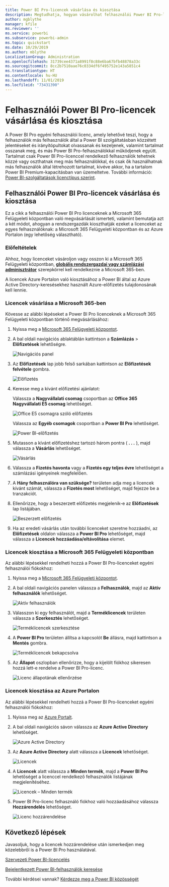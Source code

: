 ```yaml
---
title: Power BI Pro-licencek vásárlása és kiosztása
description: Megtudhatja, hogyan vásárolhat felhasználói Power BI Pro-licenceket, illetve hogyan oszthatja ki azokat, hogy felhasználók hozzáférhessenek a tartalomhoz, és együttműködhessenek a munkatársaikkal a Power BI szolgáltatásban.
author: mgblythe
manager: kfile
ms.reviewer: ''
ms.service: powerbi
ms.subservice: powerbi-admin
ms.topic: quickstart
ms.date: 10/29/2019
ms.author: mblythe
LocalizationGroup: Administration
ms.openlocfilehash: 31739cee4371a8991f8c88e6ba67bfb48878a33c
ms.sourcegitcommit: 8cc2b7510aae76c0334df6f495752e143a5851c4
ms.translationtype: HT
ms.contentlocale: hu-HU
ms.lasthandoff: 11/01/2019
ms.locfileid: "73431390"
---
```

# <a name="purchase-and-assign-power-bi-pro-user-licenses"></a>Felhasználói Power BI Pro-licencek vásárlása és kiosztása

A Power BI Pro egyéni felhasználói licenc, amely lehetővé teszi, hogy a felhasználók más felhasználók által a Power BI szolgáltatásban közzétett jelentéseket és irányítópultokat olvassanak és kezeljenek, valamint tartalmat osszanak meg, és más Power BI Pro-felhasználókkal működjenek együtt. Tartalmat csak Power BI Pro-licenccel rendelkező felhasználók tehetnek közzé vagy oszthatnak meg más felhasználókkal, és csak ők használhatnak más felhasználók által létrehozott tartalmat, kivéve akkor, ha a tartalom Power BI Premium-kapacitásban van üzemeltetve. További információ: [Power BI-szolgáltatások licenctípus szerint](service-features-license-type.md).

## <a name="purchase-and-assign-power-bi-pro-user-licenses"></a>Felhasználói Power BI Pro-licencek vásárlása és kiosztása

Ez a cikk a felhasználói Power BI Pro licenceknek a Microsoft 365 Felügyeleti központban való megvásárlását ismerteti, valamint bemutatja azt a két módot, ahogyan a rendszergazdák kioszthatják ezeket a licenceket az egyes felhasználóknak: a Microsoft 365 Felügyeleti központban és az Azure Portalon (egy lehetőség választható).

### <a name="prerequisites"></a>Előfeltételek

Ahhoz, hogy licenceket vásároljon vagy osszon ki a Microsoft 365 Felügyeleti központban, **[globális rendszergazdai vagy számlázási adminisztrátor](https://support.office.com/article/about-office-365-admin-roles-da585eea-f576-4f55-a1e0-87090b6aaa9d)** szerepkörrel kell rendelkeznie a Microsoft 365-ben.

A licencek Azure Portalon való kiosztásához a Power BI által az Azure Active Directory-keresésekhez használt Azure-előfizetés tulajdonosának kell lennie.

### <a name="purchase-licenses-in-microsoft-365"></a>Licencek vásárlása a Microsoft 365-ben

Kövesse az alábbi lépéseket a Power BI Pro licenceknek a Microsoft 365 Felügyeleti központban történő megvásárlásához:

1. Nyissa meg a [Microsoft 365 Felügyeleti központot](https://portal.office.com/adminportal/home#/homepage).

2. A bal oldali navigációs ablaktáblán kattintson a **Számlázás** > **Előfizetések** lehetőségre.

    ![Navigációs panel](media/service-admin-purchasing-power-bi-pro/service-purchasing-power-bi-pro-01.png)

3. Az **Előfizetések** lap jobb felső sarkában kattintson az **Előfizetések felvétele** gombra.

    ![Előfizetés](media/service-admin-purchasing-power-bi-pro/service-purchasing-power-bi-pro-02.png)

4. Keresse meg a kívánt előfizetési ajánlatot:

    Válassza a **Nagyvállalati csomag** csoportban az **Office 365 Nagyvállalati E5 csomag** lehetőséget.

    ![Office E5 csomagra szóló előfizetés](media/service-admin-purchasing-power-bi-pro/service-purchasing-power-bi-pro-03.png)

    Válassza az **Egyéb csomagok** csoportban a **Power BI Pro** lehetőséget.

    ![Power BI-előfizetés](media/service-admin-purchasing-power-bi-pro/service-purchasing-power-bi-pro-04.png)

5. Mutasson a kívánt előfizetéshez tartozó három pontra ( **. . .** ), majd válassza a **Vásárlás** lehetőséget.

    ![Vásárlás](media/service-admin-purchasing-power-bi-pro/service-purchasing-power-bi-pro-05.png)

6. Válassza a **Fizetés havonta** vagy a **Fizetés egy teljes évre** lehetőséget a számlázási igényeinek megfelelően.

7. A **Hány felhasználóra van szüksége?** területen adja meg a licencek kívánt számát, válassza a **Fizetés most** lehetőséget, majd fejezze be a tranzakciót.

8. Ellenőrizze, hogy a beszerzett előfizetés megjelenik-e az **Előfizetések** lap listájában.

   ![Beszerzett előfizetés](media/service-admin-purchasing-power-bi-pro/service-purchasing-power-bi-pro-06.png)

9. Ha az eredeti vásárlás után további licenceket szeretne hozzáadni, az **Előfizetések** oldalon válassza a **Power BI Pro** lehetőséget, majd válassza a **Licencek hozzáadása/eltávolítása** elemet.

### <a name="assign-licenses-in-the-microsoft-365-admin-center"></a>Licencek kiosztása a Microsoft 365 Felügyeleti központban

Az alábbi lépésekkel rendelheti hozzá a Power BI Pro-licenceket egyéni felhasználói fiókokhoz:

1. Nyissa meg a [Microsoft 365 Felügyeleti központot](https://portal.office.com/adminportal/home#/homepage).

2. A bal oldali navigációs panelen válassza a **Felhasználók**, majd az **Aktív felhasználók** lehetőséget.

    ![Aktív felhasználók](media/service-admin-purchasing-power-bi-pro/service-assigning-power-bi-pro-licenses-05.png)

3. Válasszon ki egy felhasználót, majd a **Terméklicencek** területen válassza a **Szerkesztés** lehetőséget.

    ![Terméklicencek szerkesztése](media/service-admin-purchasing-power-bi-pro/service-assigning-power-bi-pro-licenses-06.png)

4. A **Power BI Pro** területen állítsa a kapcsolót **Be** állásra, majd kattintson a **Mentés** gombra.

    ![Terméklicencek bekapcsolva](media/service-admin-purchasing-power-bi-pro/service-assigning-power-bi-pro-licenses-07.png)

5. Az **Állapot** oszlopban ellenőrizze, hogy a kijelölt fiókhoz sikeresen hozzá lett-e rendelve a Power BI Pro-licenc.

    ![Licenc állapotának ellenőrzése](media/service-admin-purchasing-power-bi-pro/service-assigning-power-bi-pro-licenses-08.png)

### <a name="assign-licenses-in-the-azure-portal"></a>Licencek kiosztása az Azure Portalon

Az alábbi lépésekkel rendelheti hozzá a Power BI Pro-licenceket egyéni felhasználói fiókokhoz:

1. Nyissa meg az [Azure Portalt](https://ms.portal.azure.com/#@microsoft.onmicrosoft.com/dashboard/private/39bc3cf7-31a4-43f6-954c-f2d69ca2f0).

2. A bal oldali navigációs sávon válassza az **Azure Active Directory** lehetőséget.

    ![Azure Active Directory](media/service-admin-purchasing-power-bi-pro/service-assigning-power-bi-pro-licenses-01.png)

3. Az **Azure Active Directory** alatt válassza a **Licencek** lehetőséget.

    ![Licencek](media/service-admin-purchasing-power-bi-pro/service-assigning-power-bi-pro-licenses-02.png)

4. A **Licencek** alatt válassza a **Minden termék**, majd a **Power BI Pro** lehetőséget a licenccel rendelkező felhasználók listájának megjelenítéséhez.

    ![Licencek – Minden termék](media/service-admin-purchasing-power-bi-pro/service-assigning-power-bi-pro-licenses-03.png)

5. Power BI Pro-licenc felhasználó fiókhoz való hozzáadásához válassza **Hozzárendelés** lehetőséget.

    ![Licenc hozzárendelése](media/service-admin-purchasing-power-bi-pro/service-assigning-power-bi-pro-licenses-04.png)

## <a name="next-steps"></a>Következő lépések

Javasoljuk, hogy a licencek hozzárendelése után ismerkedjen meg közelebbről is a Power BI Pro használatával.

[Szervezeti Power BI-licencelés](service-admin-licensing-organization.md)

[Bejelentkezett Power BI-felhasználók keresése](service-admin-access-usage.md)

További kérdései vannak? [Kérdezze meg a Power BI közösségét](https://community.powerbi.com/)
